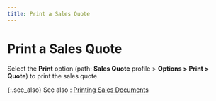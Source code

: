 ```yaml
---
title: Print a Sales Quote
---
```


# Print a Sales Quote


Select the **Print** option (path:  **Sales Quote** profile > **Options &gt; Print &gt; Quote**) to print  the sales quote.


{:.see_also}
See also
: [Printing  Sales Documents]({{site.sp_baseurl}}/sales-docs/docs-profile/options/print/printing_sale_documents_common_browser_options_sales_documents_contents.html)
